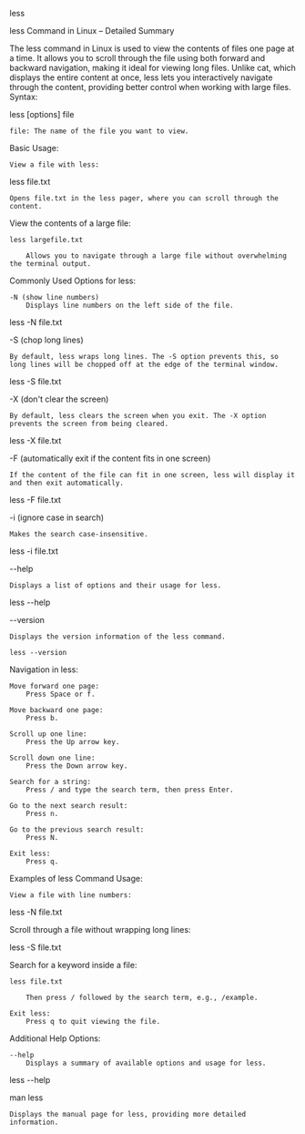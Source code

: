 less 

less Command in Linux – Detailed Summary

The less command in Linux is used to view the contents of files one page at a time. It allows you to scroll through the file using both forward and backward navigation, making it ideal for viewing long files. Unlike cat, which displays the entire content at once, less lets you interactively navigate through the content, providing better control when working with large files.
Syntax:

less [options] file

    file: The name of the file you want to view.

Basic Usage:

    View a file with less:

less file.txt

    Opens file.txt in the less pager, where you can scroll through the content.

View the contents of a large file:

    less largefile.txt

        Allows you to navigate through a large file without overwhelming the terminal output.

Commonly Used Options for less:

    -N (show line numbers)
        Displays line numbers on the left side of the file.

less -N file.txt

-S (chop long lines)

    By default, less wraps long lines. The -S option prevents this, so long lines will be chopped off at the edge of the terminal window.

less -S file.txt

-X (don't clear the screen)

    By default, less clears the screen when you exit. The -X option prevents the screen from being cleared.

less -X file.txt

-F (automatically exit if the content fits in one screen)

    If the content of the file can fit in one screen, less will display it and then exit automatically.

less -F file.txt

-i (ignore case in search)

    Makes the search case-insensitive.

less -i file.txt

--help

    Displays a list of options and their usage for less.

less --help

--version

    Displays the version information of the less command.

    less --version

Navigation in less:

    Move forward one page:
        Press Space or f.

    Move backward one page:
        Press b.

    Scroll up one line:
        Press the Up arrow key.

    Scroll down one line:
        Press the Down arrow key.

    Search for a string:
        Press / and type the search term, then press Enter.

    Go to the next search result:
        Press n.

    Go to the previous search result:
        Press N.

    Exit less:
        Press q.

Examples of less Command Usage:

    View a file with line numbers:

less -N file.txt

Scroll through a file without wrapping long lines:

less -S file.txt

Search for a keyword inside a file:

    less file.txt

        Then press / followed by the search term, e.g., /example.

    Exit less:
        Press q to quit viewing the file.

Additional Help Options:

    --help
        Displays a summary of available options and usage for less.

less --help

man less

    Displays the manual page for less, providing more detailed information.
